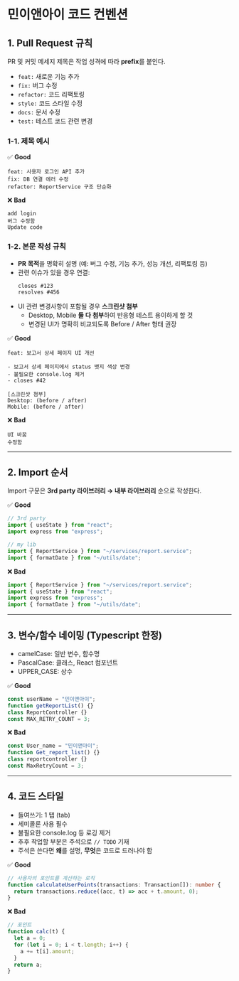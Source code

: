 # 민이앤아이 코드 컨벤션

## 1. Pull Request 규칙
PR 및 커밋 메세지 제목은 작업 성격에 따라 **prefix**를 붙인다.  
- `feat:` 새로운 기능 추가  
- `fix:` 버그 수정  
- `refactor:` 코드 리팩토링
- `style:` 코드 스타일 수정
- `docs:` 문서 수정  
- `test:` 테스트 코드 관련 변경  

### 1-1. 제목 예시
✅ **Good**
```
feat: 사용자 로그인 API 추가
fix: DB 연결 에러 수정
refactor: ReportService 구조 단순화
```

❌ **Bad**
```
add login
버그 수정함
Update code
```

### 1-2. 본문 작성 규칙
- **PR 목적**을 명확히 설명 (예: 버그 수정, 기능 추가, 성능 개선, 리팩토링 등)  
- 관련 이슈가 있을 경우 연결:  
  ```
  closes #123
  resolves #456
  ```  
- UI 관련 변경사항이 포함될 경우 **스크린샷 첨부**  
  - Desktop, Mobile **둘 다 첨부**하여 반응형 테스트 용이하게 할 것  
  - 변경된 UI가 명확히 비교되도록 Before / After 형태 권장  

✅ **Good**
```
feat: 보고서 상세 페이지 UI 개선

- 보고서 상세 페이지에서 status 뱃지 색상 변경
- 불필요한 console.log 제거
- closes #42

[스크린샷 첨부]
Desktop: (before / after)
Mobile: (before / after)
```

❌ **Bad**
```
UI 바꿈
수정함
```

---

## 2. Import 순서
Import 구문은 **3rd party 라이브러리 → 내부 라이브러리** 순으로 작성한다.  

✅ **Good**
```ts
// 3rd party
import { useState } from "react";
import express from "express";

// my lib
import { ReportService } from "~/services/report.service";
import { formatDate } from "~/utils/date";
```

❌ **Bad**
```ts
import { ReportService } from "~/services/report.service";
import { useState } from "react";
import express from "express";
import { formatDate } from "~/utils/date";
```

---

## 3. 변수/함수 네이밍 (Typescript 한정)
- camelCase: 일반 변수, 함수명  
- PascalCase: 클래스, React 컴포넌트  
- UPPER_CASE: 상수  

✅ **Good**
```ts
const userName = "민이앤아이";
function getReportList() {}
class ReportController {}
const MAX_RETRY_COUNT = 3;
```

❌ **Bad**
```ts
const User_name = "민이앤아이";
function Get_report_list() {}
class reportcontroller {}
const MaxRetryCount = 3;
```

---

## 4. 코드 스타일
- 들여쓰기: 1 탭 (tab)
- 세미콜론 사용 필수  
- 불필요한 console.log 등 로깅 제거
- 추후 작업할 부분은 주석으로 `// TODO` 기재
- 주석은 쓴다면 **왜**를 설명, **무엇**은 코드로 드러나야 함

✅ **Good**
```ts
// 사용자의 포인트를 계산하는 로직
function calculateUserPoints(transactions: Transaction[]): number {
  return transactions.reduce((acc, t) => acc + t.amount, 0);
}
```

❌ **Bad**
```ts
// 포인트
function calc(t) {
  let a = 0;
  for (let i = 0; i < t.length; i++) {
    a += t[i].amount;
  }
  return a;
}
```
